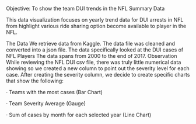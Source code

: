 Objective:
To show the team DUI trends in the NFL
Summary Data
  
 This data visualization focuses on yearly trend data for DUI arrests in NFL from highlight various ride sharing option become available to player in the NFL.
  
 The Data
We retrieve data from Kaggle. The data file was cleaned and converted into a json file. The data specifically looked at the DUI cases of NFL Players The data spans from 2000 to the end of 2017. 
Observation
While reviewing the NFL DUI csv file, there was truly little numerical data showing so we created a new column to point out the severity level for each case.  After creating the severity column, we decide to create specific charts that show the following:
 
·      Teams with the most cases (Bar Chart)
 
·      Team Severity Average (Gauge)
 
·      Sum of cases by month for each selected year (Line Chart)